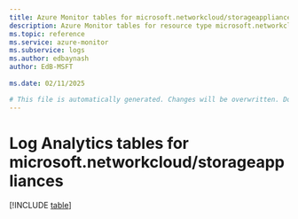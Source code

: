 ```yaml
---
title: Azure Monitor tables for microsoft.networkcloud/storageappliances
description: Azure Monitor tables for resource type microsoft.networkcloud/storageappliances
ms.topic: reference
ms.service: azure-monitor
ms.subservice: logs
ms.author: edbaynash
author: EdB-MSFT
   
ms.date: 02/11/2025

# This file is automatically generated. Changes will be overwritten. Do not change this file directly.
---
```


# Log Analytics tables for microsoft.networkcloud/storageappliances  

[!INCLUDE [table](~/reusable-content/ce-skilling/azure/includes/azure-monitor/reference/tables/microsoft-networkcloud_storageappliances-include.md)]

